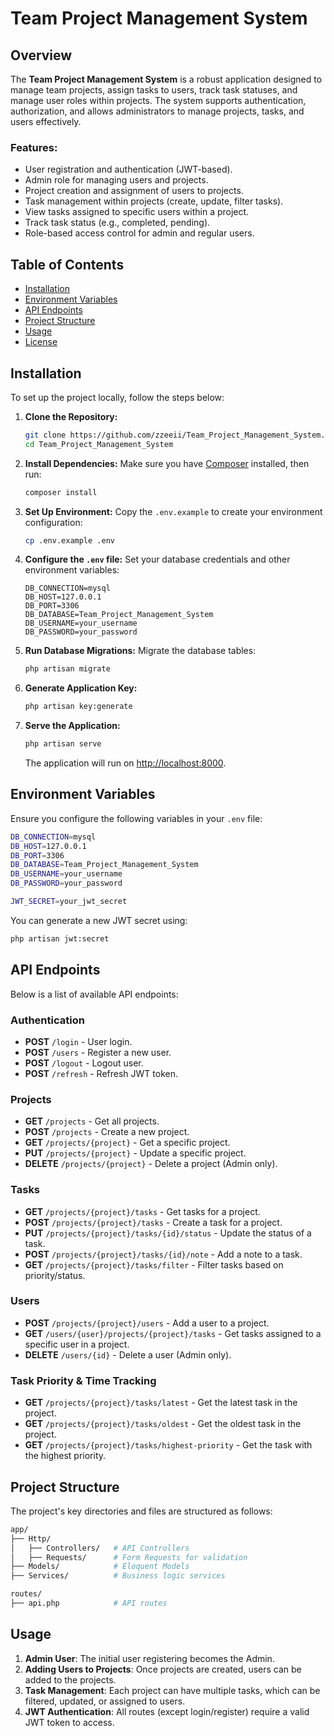 
# Team Project Management System

## Overview

The **Team Project Management System** is a robust application designed to manage team projects, assign tasks to users, track task statuses, and manage user roles within projects. The system supports authentication, authorization, and allows administrators to manage projects, tasks, and users effectively.

### Features:
- User registration and authentication (JWT-based).
- Admin role for managing users and projects.
- Project creation and assignment of users to projects.
- Task management within projects (create, update, filter tasks).
- View tasks assigned to specific users within a project.
- Track task status (e.g., completed, pending).
- Role-based access control for admin and regular users.

## Table of Contents

- [Installation](#installation)
- [Environment Variables](#environment-variables)
- [API Endpoints](#api-endpoints)
- [Project Structure](#project-structure)
- [Usage](#usage)
- [License](#license)

## Installation

To set up the project locally, follow the steps below:

1. **Clone the Repository:**
   ```bash
   git clone https://github.com/zzeeii/Team_Project_Management_System.git
   cd Team_Project_Management_System
   ```

2. **Install Dependencies:**
   Make sure you have [Composer](https://getcomposer.org/) installed, then run:
   ```bash
   composer install
   ```

3. **Set Up Environment:**
   Copy the `.env.example` to create your environment configuration:
   ```bash
   cp .env.example .env
   ```

4. **Configure the `.env` file:**
   Set your database credentials and other environment variables:
   ```env
   DB_CONNECTION=mysql
   DB_HOST=127.0.0.1
   DB_PORT=3306
   DB_DATABASE=Team_Project_Management_System
   DB_USERNAME=your_username
   DB_PASSWORD=your_password
   ```

5. **Run Database Migrations:**
   Migrate the database tables:
   ```bash
   php artisan migrate
   ```

6. **Generate Application Key:**
   ```bash
   php artisan key:generate
   ```

7. **Serve the Application:**
   ```bash
   php artisan serve
   ```
   The application will run on [http://localhost:8000](http://localhost:8000).

## Environment Variables

Ensure you configure the following variables in your `.env` file:

```bash
DB_CONNECTION=mysql
DB_HOST=127.0.0.1
DB_PORT=3306
DB_DATABASE=Team_Project_Management_System
DB_USERNAME=your_username
DB_PASSWORD=your_password

JWT_SECRET=your_jwt_secret
```

You can generate a new JWT secret using:
```bash
php artisan jwt:secret
```

## API Endpoints

Below is a list of available API endpoints:

### Authentication
- **POST** `/login` - User login.
- **POST** `/users` - Register a new user.
- **POST** `/logout` - Logout user.
- **POST** `/refresh` - Refresh JWT token.

### Projects
- **GET** `/projects` - Get all projects.
- **POST** `/projects` - Create a new project.
- **GET** `/projects/{project}` - Get a specific project.
- **PUT** `/projects/{project}` - Update a specific project.
- **DELETE** `/projects/{project}` - Delete a project (Admin only).

### Tasks
- **GET** `/projects/{project}/tasks` - Get tasks for a project.
- **POST** `/projects/{project}/tasks` - Create a task for a project.
- **PUT** `/projects/{project}/tasks/{id}/status` - Update the status of a task.
- **POST** `/projects/{project}/tasks/{id}/note` - Add a note to a task.
- **GET** `/projects/{project}/tasks/filter` - Filter tasks based on priority/status.

### Users
- **POST** `/projects/{project}/users` - Add a user to a project.
- **GET** `/users/{user}/projects/{project}/tasks` - Get tasks assigned to a specific user in a project.
- **DELETE** `/users/{id}` - Delete a user (Admin only).

### Task Priority & Time Tracking
- **GET** `/projects/{project}/tasks/latest` - Get the latest task in the project.
- **GET** `/projects/{project}/tasks/oldest` - Get the oldest task in the project.
- **GET** `/projects/{project}/tasks/highest-priority` - Get the task with the highest priority.

## Project Structure

The project's key directories and files are structured as follows:

```bash
app/
├── Http/
│   ├── Controllers/   # API Controllers
│   ├── Requests/      # Form Requests for validation
├── Models/            # Eloquent Models
├── Services/          # Business logic services

routes/
├── api.php            # API routes
```

## Usage

1. **Admin User**: The initial user registering becomes the Admin.
2. **Adding Users to Projects**: Once projects are created, users can be added to the projects.
3. **Task Management**: Each project can have multiple tasks, which can be filtered, updated, or assigned to users.
4. **JWT Authentication**: All routes (except login/register) require a valid JWT token to access.

